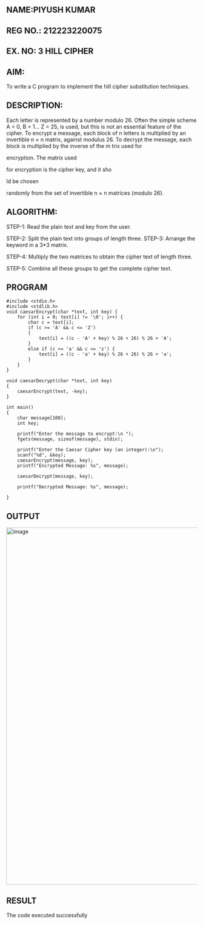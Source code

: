 ## NAME:PIYUSH KUMAR
## REG NO.: 212223220075
## EX. NO: 3 HILL CIPHER

## AIM:

 To write a C program to implement the hill cipher substitution techniques.

## DESCRIPTION:

Each letter is represented by a number modulo 26. Often the simple scheme A = 0, B
= 1... Z = 25, is used, but this is not an essential feature of the cipher. To encrypt a message, each block of n letters is  multiplied by an invertible n × n matrix, against modulus 26. To
decrypt the message, each block is multiplied by the inverse of the m trix used for
 
encryption. The matrix used
 
for encryption is the cipher key, and it sho
 
ld be chosen
 
randomly from the set of invertible n × n matrices (modulo 26).


## ALGORITHM:

STEP-1: Read the plain text and key from the user. 

STEP-2: Split the plain text into groups of length three. STEP-3: Arrange the keyword in a 3*3 matrix.

STEP-4: Multiply the two matrices to obtain the cipher text of length three.

STEP-5: Combine all these groups to get the complete cipher text.

## PROGRAM 
~~~
#include <stdio.h>
#include <stdlib.h>
void caesarEncrypt(char *text, int key) {
    for (int i = 0; text[i] != '\0'; i++) {
        char c = text[i];
        if (c >= 'A' && c <= 'Z') 
        {
            text[i] = ((c - 'A' + key) % 26 + 26) % 26 + 'A';
        }
        else if (c >= 'a' && c <= 'z') {
            text[i] = ((c - 'a' + key) % 26 + 26) % 26 + 'a';
        }
    }
}

void caesarDecrypt(char *text, int key)
{
    caesarEncrypt(text, -key);
}

int main() 
{
    char message[100];
    int key;

    printf("Enter the message to encrypt:\n ");
    fgets(message, sizeof(message), stdin);

    printf("Enter the Caesar Cipher key (an integer):\n");
    scanf("%d", &key); 
    caesarEncrypt(message, key);
    printf("Encrypted Message: %s", message);

    caesarDecrypt(message, key);
    
    printf("Decrypted Message: %s", message);
   
}
~~~

## OUTPUT
<img width="1915" height="942" alt="image" src="https://github.com/user-attachments/assets/eb2186bf-30c3-4078-b85c-615f5da15517" />


## RESULT

The code executed successfully
